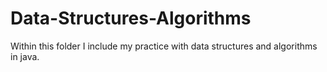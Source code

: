 # Data-Structures-Algorithms


Within this folder I include my practice with data structures and algorithms in java.
